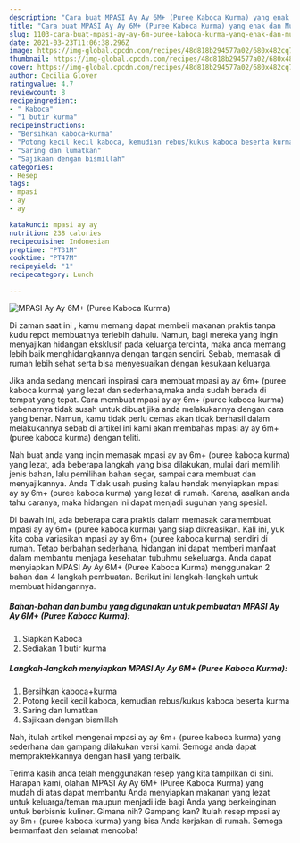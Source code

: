 ```yaml
---
description: "Cara buat MPASI Ay Ay 6M+ (Puree Kaboca Kurma) yang enak dan Mudah Dibuat"
title: "Cara buat MPASI Ay Ay 6M+ (Puree Kaboca Kurma) yang enak dan Mudah Dibuat"
slug: 1103-cara-buat-mpasi-ay-ay-6m-puree-kaboca-kurma-yang-enak-dan-mudah-dibuat
date: 2021-03-23T11:06:38.296Z
image: https://img-global.cpcdn.com/recipes/48d818b294577a02/680x482cq70/mpasi-ay-ay-6m-puree-kaboca-kurma-foto-resep-utama.jpg
thumbnail: https://img-global.cpcdn.com/recipes/48d818b294577a02/680x482cq70/mpasi-ay-ay-6m-puree-kaboca-kurma-foto-resep-utama.jpg
cover: https://img-global.cpcdn.com/recipes/48d818b294577a02/680x482cq70/mpasi-ay-ay-6m-puree-kaboca-kurma-foto-resep-utama.jpg
author: Cecilia Glover
ratingvalue: 4.7
reviewcount: 8
recipeingredient:
- " Kaboca"
- "1 butir kurma"
recipeinstructions:
- "Bersihkan kaboca+kurma"
- "Potong kecil kecil kaboca, kemudian rebus/kukus kaboca beserta kurma"
- "Saring dan lumatkan"
- "Sajikaan dengan bismillah"
categories:
- Resep
tags:
- mpasi
- ay
- ay

katakunci: mpasi ay ay 
nutrition: 238 calories
recipecuisine: Indonesian
preptime: "PT31M"
cooktime: "PT47M"
recipeyield: "1"
recipecategory: Lunch

---
```



![MPASI Ay Ay 6M+ (Puree Kaboca Kurma)](https://img-global.cpcdn.com/recipes/48d818b294577a02/680x482cq70/mpasi-ay-ay-6m-puree-kaboca-kurma-foto-resep-utama.jpg)

Di zaman  saat ini , kamu memang dapat membeli makanan praktis tanpa kudu repot membuatnya terlebih dahulu. Namun, bagi mereka yang ingin menyajikan hidangan eksklusif pada keluarga tercinta, maka anda memang lebih baik menghidangkannya dengan tangan sendiri. Sebab, memasak di rumah lebih sehat serta bisa menyesuaikan dengan kesukaan keluarga.

Jika anda sedang mencari inspirasi cara membuat mpasi ay ay 6m+ (puree kaboca kurma) yang lezat dan sederhana,maka anda sudah berada di tempat yang tepat. Cara membuat mpasi ay ay 6m+ (puree kaboca kurma)  sebenarnya tidak susah untuk dibuat jika anda melakukannya dengan cara yang benar. Namun, kamu tidak perlu cemas akan tidak berhasil dalam melakukannya 
sebab di artikel ini kami akan membahas mpasi ay ay 6m+ (puree kaboca kurma) dengan teliti.  



Nah buat anda yang ingin memasak mpasi ay ay 6m+ (puree kaboca kurma) yang lezat, ada beberapa langkah yang bisa dilakukan, mulai dari memilih jenis bahan, lalu pemilihan bahan segar, sampai cara membuat dan menyajikannya. Anda Tidak usah pusing kalau hendak menyiapkan mpasi ay ay 6m+ (puree kaboca kurma) yang lezat di rumah. Karena, asalkan anda  tahu caranya, maka hidangan ini dapat menjadi suguhan yang spesial.

Di bawah ini, ada beberapa cara praktis  dalam memasak caramembuat mpasi ay ay 6m+ (puree kaboca kurma) yang siap dikreasikan. Kali ini, yuk kita coba variasikan mpasi ay ay 6m+ (puree kaboca kurma) sendiri di rumah. Tetap berbahan sederhana, hidangan ini dapat memberi manfaat dalam membantu menjaga kesehatan tubuhmu sekeluarga. Anda dapat menyiapkan MPASI Ay Ay 6M+ (Puree Kaboca Kurma) menggunakan 2 bahan dan 4 langkah pembuatan. Berikut ini langkah-langkah untuk membuat hidangannya.

<!--inarticleads1-->

##### Bahan-bahan dan bumbu yang digunakan untuk pembuatan MPASI Ay Ay 6M+ (Puree Kaboca Kurma):

1. Siapkan  Kaboca
1. Sediakan 1 butir kurma




<!--inarticleads2-->

##### Langkah-langkah menyiapkan MPASI Ay Ay 6M+ (Puree Kaboca Kurma):

1. Bersihkan kaboca+kurma
1. Potong kecil kecil kaboca, kemudian rebus/kukus kaboca beserta kurma
1. Saring dan lumatkan
1. Sajikaan dengan bismillah




Nah, itulah artikel mengenai  mpasi ay ay 6m+ (puree kaboca kurma)  yang sederhana dan gampang dilakukan versi kami. Semoga anda dapat mempraktekkannya dengan hasil yang terbaik. 

Terima kasih anda telah menggunakan resep yang kita tampilkan di sini. Harapan kami, olahan  MPASI Ay Ay 6M+ (Puree Kaboca Kurma) yang mudah di atas dapat membantu Anda menyiapkan makanan yang lezat untuk keluarga/teman maupun menjadi ide bagi Anda yang berkeinginan untuk berbisnis kuliner. Gimana nih? Gampang kan? Itulah resep mpasi ay ay 6m+ (puree kaboca kurma) yang bisa Anda kerjakan di rumah. Semoga bermanfaat dan selamat mencoba!

